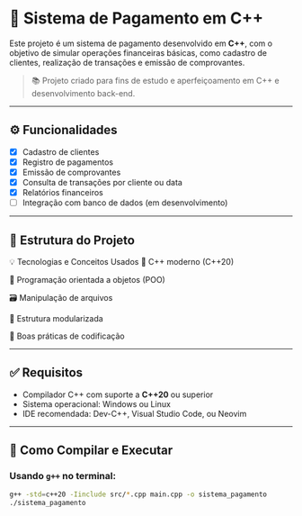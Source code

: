# 💸 Sistema de Pagamento em C++

Este projeto é um sistema de pagamento desenvolvido em **C++**, com o objetivo de simular operações financeiras básicas, como cadastro de clientes, realização de transações e emissão de comprovantes.

> 📚 Projeto criado para fins de estudo e aperfeiçoamento em C++ e desenvolvimento back-end.

---

## ⚙️ Funcionalidades

- [x] Cadastro de clientes  
- [x] Registro de pagamentos  
- [x] Emissão de comprovantes  
- [x] Consulta de transações por cliente ou data  
- [x] Relatórios financeiros  
- [ ] Integração com banco de dados (em desenvolvimento)

---

## 📁 Estrutura do Projeto

💡 Tecnologias e Conceitos Usados
🧠 C++ moderno (C++20)

🧱 Programação orientada a objetos (POO)

🗃️ Manipulação de arquivos

🔁 Estrutura modularizada

📐 Boas práticas de codificação

---

## ✅ Requisitos

- Compilador C++ com suporte a **C++20** ou superior
- Sistema operacional: Windows ou Linux
- IDE recomendada: Dev-C++, Visual Studio Code, ou Neovim

---

## 🧪 Como Compilar e Executar

### Usando `g++` no terminal:

```bash
g++ -std=c++20 -Iinclude src/*.cpp main.cpp -o sistema_pagamento
./sistema_pagamento
